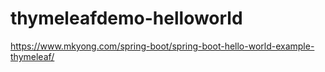 # thymeleafdemo-helloworld


https://www.mkyong.com/spring-boot/spring-boot-hello-world-example-thymeleaf/
